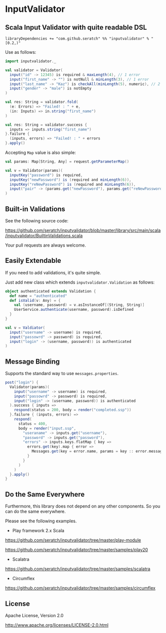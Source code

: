 # InputValidator

## Scala Input Validator with quite readable DSL

```
libraryDependencies += "com.github.seratch" %% "inputvalidator" % "[0.2,)"
```

Use as follows:

```scala
import inputvalidator._

val validator = Validator(
  input("id" -> 12345) is required & maxLength(4), // 1 error
  input("first_name" -> "") is notNull & minLength(3), // 1 error
  input("last_name" -> "Kaz") is checkAll(minLength(5), numeric), // 2 errors
  input("gender" -> "male") is notEmpty
)

val res: String = validator.fold(
  (e: Errors) => "Failed! : " + e, 
  (in: Inputs) => in.string("first_name") 
)

val res: String = validator.success { 
  inputs => inputs.string("first_name")
}.failure { 
  (inputs, errors) => "Failed! : " + errors
}.apply()
```

Accepting `Map` value is also simple:

```scala
val params: Map[String, Any] = request.getParameterMap()

val v = Validator(params)(
  inputKey("password") is required,
  inputKey("newPassword") is (required and minLength(6)),
  inputKey("reNewPassword") is (required and minLength(6)),
  input("pair" -> (params.get("newPassword"), params.get("reNewPassword"))) are same
)
```

## Built-in Validations

See the following source code:

https://github.com/seratch/inputvalidator/blob/master/library/src/main/scala/inputvalidator/BuiltinValidations.scala

Your pull requests are always welcome.


## Easily Extendable

If you need to add validations, it's quite simple.

Just add new class which extends `inputvalidator.Validation` as follows:

```scala
object authenticated extends Validation {
  def name = "authenticated"
  def isValid(v: Any) = {
    val (username, password) = v.asInstanceOf[(String, String)]
    UserService.authenticate(username, password).isDefined
  }
}

val v = Valdiator(
  input("username" -> username) is required,
  input("passowrd" -> password) is required,
  input("login" -> (username, password)) is authenticated
)
```


## Message Binding

Supports the standard way to use `messages.properties`.

```scala
post("login") {
  Validator(params)(
    input("username" -> username) is required,
    input("passowrd" -> password) is required,
    input("login" -> (username, password)) is authenticated
  ).success { inputs =>
    respond(status = 200, body = render("completed.ssp"))
  }.failure { (inputs, errors) =>
    respond(
      status = 400, 
      body = render("input.ssp",
        "useraname" -> inputs.get("username"),
        "password" -> inputs.get("password"),
        "errors" -> inputs.keys.flatMap { key =>
          errors.get(key).map { error =>
            Messages.get(key = error.name, params = key :: error.messageParams.toList).getOrElse(error.name)
          }
        }
      )
    )
  }.apply()
}
```


## Do the Same Everywhere

Furthermore, this library does not depend on any other components. So you can do the same everywhere.

Please see the following examples.

- Play framework 2.x Scala

https://github.com/seratch/inputvalidator/tree/master/play-module

https://github.com/seratch/inputvalidator/tree/master/samples/play20

- Scalatra

https://github.com/seratch/inputvalidator/tree/master/samples/scalatra

- Circumflex

https://github.com/seratch/inputvalidator/tree/master/samples/circumflex


## License

Apache License, Version 2.0

http://www.apache.org/licenses/LICENSE-2.0.html

